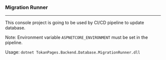 ﻿### Migration Runner
---

This console project is going to be used by CI/CD pipeline to update database.

Note: Environment variable `ASPNETCORE_ENVIRONMENT` must be set in the pipeline.

Usage:
	`dotnet TokanPages.Backend.Database.MigrationRunner.dll`
